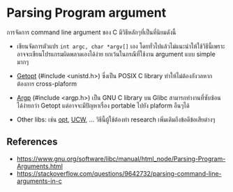 
# Parsing Program argument

การจัดการ command line argument ของ C มีวิธีหลักๆที่เป็นที่นิยมดังนี้

- เขียนจัดการตัวแปร `int argc, char *argv[]` เอง โดยทั่วไปแล้วไม่แนะนำให้ใช้วิธีนี้เพราะอาจจะเขียนโปรแกรมผิดพลาดเองได้ง่าย ยกเว้นในกรณีที่ใช้งาน argument แบบ simple มากๆ

- [Getopt](https://www.gnu.org/software/libc/manual/html_node/Getopt.html#Getopt) (#include <unistd.h>) ซึ่งเป็น POSIX C library ทำให้ไม่ต้องกังวลหากต้องการ cross-plaform

- [Argp](https://www.gnu.org/software/gnulib/manual/html_node/argp_002eh.html) (#include <argp.h>) เป็น GNU C library บน Glibc สามารถทำงานที่ซับซ้อนได้ง่ายกว่า Getopt แต่อาจจะมีปัญหาเรื่อง portable ไปยัง plaform อืนๆได้

- Other libs: เช่น [opt](https://public.lanl.gov/jt/Software/), [UCW](http://www.ucw.cz/libucw/doc/ucw/), ... วิธีนี้ผู้ใช้ต้องทำ research เพิ่มเติมถึงข้อดีข้อเสียต่างๆ

## References

- https://www.gnu.org/software/libc/manual/html_node/Parsing-Program-Arguments.html
- https://stackoverflow.com/questions/9642732/parsing-command-line-arguments-in-c
